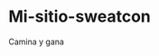 # Mi-sitio-sweatcon
Camina y gana 
<meta name="google-site-verification" content="EWpVN1xDIE1TOnq83h0h9CCmG1FSP_9-9gxoOqoXQYA" />
